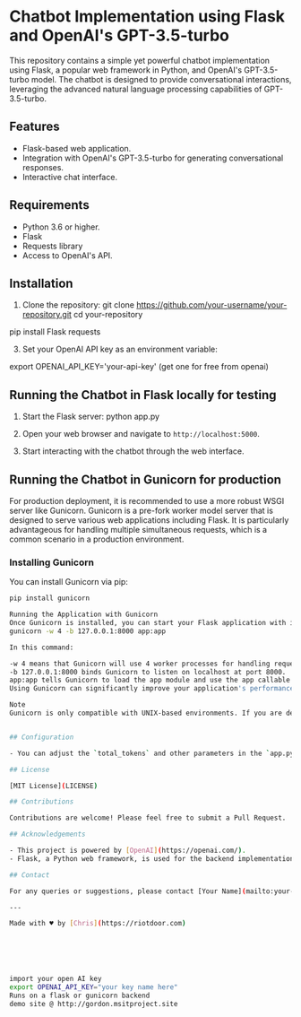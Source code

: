 # Chatbot Implementation using Flask and OpenAI's GPT-3.5-turbo

This repository contains a simple yet powerful chatbot implementation using Flask, a popular web framework in Python, and OpenAI's GPT-3.5-turbo model. The chatbot is designed to provide conversational interactions, leveraging the advanced natural language processing capabilities of GPT-3.5-turbo.

## Features

- Flask-based web application.
- Integration with OpenAI's GPT-3.5-turbo for generating conversational responses.
- Interactive chat interface.

## Requirements

- Python 3.6 or higher.
- Flask
- Requests library
- Access to OpenAI's API.

## Installation

1. Clone the repository:
git clone https://github.com/your-username/your-repository.git
cd your-repository

pip install Flask requests

3. Set your OpenAI API key as an environment variable:

export OPENAI_API_KEY='your-api-key'
(get one for free from openai)


## Running the Chatbot in Flask locally for testing

1. Start the Flask server:
python app.py
2. Open your web browser and navigate to `http://localhost:5000`.

3. Start interacting with the chatbot through the web interface.

## Running the Chatbot in Gunicorn for production

For production deployment, it is recommended to use a more robust WSGI server like Gunicorn. Gunicorn is a pre-fork worker model server that is designed to serve various web applications including Flask. It is particularly advantageous for handling multiple simultaneous requests, which is a common scenario in a production environment.

### Installing Gunicorn

You can install Gunicorn via pip:

```bash
pip install gunicorn

Running the Application with Gunicorn
Once Gunicorn is installed, you can start your Flask application with it. For example:
gunicorn -w 4 -b 127.0.0.1:8000 app:app

In this command:

-w 4 means that Gunicorn will use 4 worker processes for handling requests.
-b 127.0.0.1:8000 binds Gunicorn to listen on localhost at port 8000.
app:app tells Gunicorn to load the app module and use the app callable within that module to start the Flask application.
Using Gunicorn can significantly improve your application's performance and reliability in production. It's also compatible with various deployment environments, including both traditional servers and container-based environments.

Note
Gunicorn is only compatible with UNIX-based environments. If you are deploying on a Windows server, you will need to use a different WSGI server that is compatible with Windows.


## Configuration

- You can adjust the `total_tokens` and other parameters in the `app.py` file to customize the behavior of the chatbot.

## License

[MIT License](LICENSE)

## Contributions

Contributions are welcome! Please feel free to submit a Pull Request.

## Acknowledgements

- This project is powered by [OpenAI](https://openai.com/).
- Flask, a Python web framework, is used for the backend implementation.

## Contact

For any queries or suggestions, please contact [Your Name](mailto:your-email@example.com).

---

Made with ♥ by [Chris](https://riotdoor.com)






import your open AI key
export OPENAI_API_KEY="your key name here"
Runs on a flask or gunicorn backend
demo site @ http://gordon.msitproject.site
